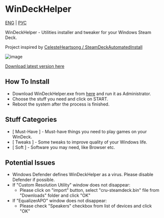 # WinDeckHelper

[ENG](https://github.com/anejolov/WinDeckHelper/blob/main/README.md) | [РУС](https://github.com/anejolov/WinDeckHelper/blob/main/README_RUS.md)

WinDeckHelper - Utilities installer and tweaker for your Windows Steam Deck.

Project inspired by [CelesteHeartsong / SteamDeckAutomatedInstall](https://github.com/CelesteHeartsong/SteamDeckAutomatedInstall)

![image](https://user-images.githubusercontent.com/118720241/226356093-3b5ec745-0901-4a1f-8951-f1b70d81feea.png)

[Download latest version here](https://github.com/anejolov/WinDeckHelper/releases/tag/v.2.2)

## How To Install
- Download WinDeckHelper.exe from [here](https://github.com/anejolov/WinDeckHelper/releases/tag/v.2.2) and run it as Administrator.
- Choose the stuff you need and click on START.
- Reboot the system after the process is finished.

## Stuff Categories
- [ Must-Have ] - Must-have things you need to play games on your WinDeck.
- [ Tweaks ] - Some tweaks to improve quality of your Windows life.
- [ Soft ] - Software you may need, like Browser etc.

## Potential Issues
- Windows Defender defines WinDeckHelper as a virus. Please disable Defender if possible.
- If "Custom Resolution Utility" window does not disappear:
  - Please click on "import" button, select "cru-steamdeck.bin" file from "Downloads" folder and click "OK"
- If "EqualizerAPO" window does not disappear:
  - Please check "Speakers" checkbox from list of devices and click "OK"
